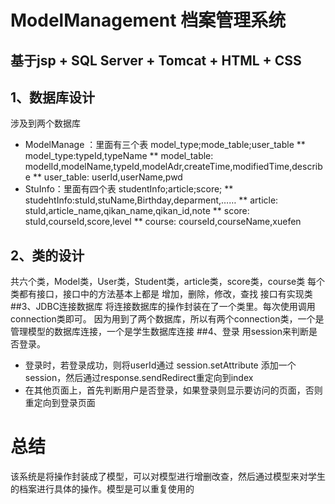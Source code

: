 # ModelManagement 档案管理系统
## 基于jsp + SQL Server + Tomcat + HTML + CSS
## 1、数据库设计 
   涉及到两个数据库
   * ModelManage ：里面有三个表 model_type;mode_table;user_table 
   ** model_type:typeId,typeName
   ** model_table: modelId,modelName,typeId,modelAdr,createTime,modifiedTime,describe
   ** user_table: userId,userName,pwd
   * StuInfo：里面有四个表 studentInfo;article;score;
   ** studehtInfo:stuId,stuName,Birthday,deparment,……
   ** article: stuId,article_name,qikan_name,qikan_id,note
   ** score: stuId,courseId,score,level
   ** course: courseId,courseName,xuefen
## 2、类的设计
  共六个类，Model类，User类，Student类，article类，score类，course类
  每个类都有接口，接口中的方法基本上都是 增加，删除，修改，查找
  接口有实现类
##3、JDBC连接数据库
  将连接数据库的操作封装在了一个类里。每次使用调用connection类即可。
  因为用到了两个数据库，所以有两个connection类，一个是管理模型的数据库连接，一个是学生数据库连接
##4、登录
  用session来判断是否登录。
  * 登录时，若登录成功，则将userId通过 session.setAttribute 添加一个session，然后通过response.sendRedirect重定向到index
  * 在其他页面上，首先判断用户是否登录，如果登录则显示要访问的页面，否则重定向到登录页面
  
# 总结

  该系统是将操作封装成了模型，可以对模型进行增删改查，然后通过模型来对学生的档案进行具体的操作。模型是可以重复使用的
